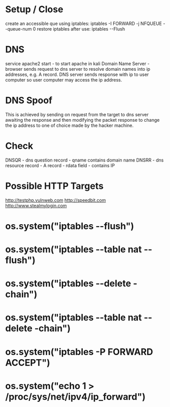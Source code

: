 # Setup / Close
create an accessible que using iptables:
iptables -I FORWARD -j NFQUEUE --queue-num 0
restore iptables after use:
iptables --Flush

# DNS
service apache2 start - to start apache in kali
Domain Name Server - browser sends request to dns server to resolve
domain names into ip addresses, e.g. A record. DNS server sends 
response with ip to user computer so user computer may access the ip address.

# DNS Spoof
This is achieved by sending on request from the target to dns server awaiting
the response and then modifying the packet response to change the ip address
to one of choice made by the hacker machine.

# Check
DNSQR - dns question record - qname contains domain name
DNSRR - dns resource record - A record - rdata field - contains IP

# Possible HTTP Targets
http://testphp.vulnweb.com
http://speedbit.com
http://www.stealmylogin.com

# os.system("iptables --flush")
# os.system("iptables --table nat --flush")
# os.system("iptables --delete -chain")
# os.system("iptables --table nat --delete -chain")
# os.system("iptables -P FORWARD ACCEPT")
# os.system("echo 1 > /proc/sys/net/ipv4/ip_forward")

